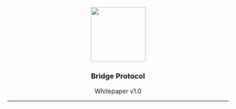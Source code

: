 <p align="center">
  <img
    src="https://storage.googleapis.com/bridge-assets/Bridge_Logo_Black.png"
    width="125px;">

</p>
<h3 align="center">Bridge Protocol</h3>
<p align="center">Whitepaper v1.0</p>
<hr/>
